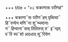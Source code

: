 +++
title = "०८ चक्राणासः परीणहं"

+++
चक्राणा᳓सः परीण᳓हम् पृथिव्या᳓  
हि᳓रण्येन मणि᳓ना शु᳓म्भमानाः  
न᳓ हिन्वाना᳓सस् तितिरुस् त᳓ इ᳓न्द्रम्  
प᳓रि स्प᳓शो अदधात् सू᳓रियेण